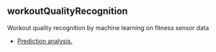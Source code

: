 ## workoutQualityRecognition

Workout quality recognition by machine learning on fitness sensor data
* [Prediction analysis.][1]

[1]: https://github.com/alexindata/workoutQualityRecognition "Prediction analysis."
